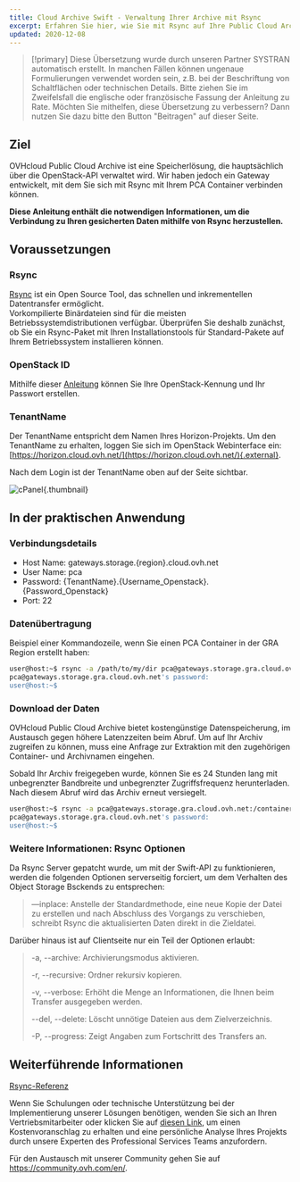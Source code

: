 ```yaml
---
title: Cloud Archive Swift - Verwaltung Ihrer Archive mit Rsync
excerpt: Erfahren Sie hier, wie Sie mit Rsync auf Ihre Public Cloud Archive zugreifen
updated: 2020-12-08
---
```


> [!primary]
> Diese Übersetzung wurde durch unseren Partner SYSTRAN automatisch erstellt. In manchen Fällen können ungenaue Formulierungen verwendet worden sein, z.B. bei der Beschriftung von Schaltflächen oder technischen Details. Bitte ziehen Sie im Zweifelsfall die englische oder französische Fassung der Anleitung zu Rate. Möchten Sie mithelfen, diese Übersetzung zu verbessern? Dann nutzen Sie dazu bitte den Button "Beitragen" auf dieser Seite.
>

## Ziel

OVHcloud Public Cloud Archive ist eine Speicherlösung, die hauptsächlich über die OpenStack-API verwaltet wird. Wir haben jedoch ein Gateway entwickelt, mit dem Sie sich mit Rsync mit Ihrem PCA Container verbinden können.

**Diese Anleitung enthält die notwendigen Informationen, um die Verbindung zu Ihren gesicherten Daten mithilfe von Rsync herzustellen.**

## Voraussetzungen

### Rsync

[Rsync](https://rsync.samba.org/) ist ein Open Source Tool, das schnellen und inkrementellen Datentransfer ermöglicht.<br>
Vorkompilierte Binärdateien sind für die meisten Betriebssystemdistributionen verfügbar. Überprüfen Sie deshalb zunächst, ob Sie ein Rsync-Paket mit Ihren Installationstools für Standard-Pakete auf Ihrem Betriebssystem installieren können.

### OpenStack ID

Mithilfe dieser [Anleitung](introducing_horizon1.) können Sie Ihre OpenStack-Kennung und Ihr Passwort erstellen.

### TenantName

Der TenantName entspricht dem Namen Ihres Horizon-Projekts. Um den TenantName zu erhalten, loggen Sie sich im OpenStack Webinterface ein: [https://horizon.cloud.ovh.net/](https://horizon.cloud.ovh.net/){.external}.

Nach dem Login ist der TenantName oben auf der Seite sichtbar.

![cPanel](image1.png){.thumbnail}

## In der praktischen Anwendung

### Verbindungsdetails

- Host Name: gateways.storage.{region}.cloud.ovh.net
- User Name: pca
- Password: {TenantName}.{Username_Openstack}.{Password_Openstack}
- Port: 22

### Datenübertragung

Beispiel einer Kommandozeile, wenn Sie einen PCA Container in der GRA Region erstellt haben:

```bash
user@host:~$ rsync -a /path/to/my/dir pca@gateways.storage.gra.cloud.ovh.net:/container
pca@gateways.storage.gra.cloud.ovh.net's password:
user@host:~$
```

### Download der Daten

OVHcloud Public Cloud Archive bietet kostengünstige Datenspeicherung, im Austausch gegen höhere Latenzzeiten beim Abruf. Um auf Ihr Archiv zugreifen zu können, muss eine Anfrage zur Extraktion mit den zugehörigen Container- und Archivnamen eingehen.

Sobald Ihr Archiv freigegeben wurde, können Sie es 24 Stunden lang mit unbegrenzter Bandbreite und unbegrenzter Zugriffsfrequenz herunterladen. Nach diesem Abruf wird das Archiv erneut versiegelt.

```bash
user@host:~$ rsync -a pca@gateways.storage.gra.cloud.ovh.net:/container
pca@gateways.storage.gra.cloud.ovh.net's password:
user@host:~$
```

### Weitere Informationen: Rsync Optionen

Da Rsync Server gepatcht wurde, um mit der Swift-API zu funktionieren, werden die folgenden Optionen serverseitig forciert, um dem Verhalten des Object Storage Bsckends zu entsprechen:

> —inplace: Anstelle der Standardmethode, eine neue Kopie der Datei zu erstellen und nach Abschluss des Vorgangs zu verschieben, schreibt Rsync die aktualisierten Daten direkt in die Zieldatei.
>

Darüber hinaus ist auf Clientseite nur ein Teil der Optionen erlaubt:

> -a, --archive: Archivierungsmodus aktivieren.
>
> -r, --recursive: Ordner rekursiv kopieren.
>
> -v, --verbose: Erhöht die Menge an Informationen, die Ihnen beim Transfer ausgegeben werden.
>
> --del, --delete: Löscht unnötige Dateien aus dem Zielverzeichnis.
>
> -P, --progress: Zeigt Angaben zum Fortschritt des Transfers an.

## Weiterführende Informationen

[Rsync-Referenz](https://linux.die.net/man/1/rsync)

Wenn Sie Schulungen oder technische Unterstützung bei der Implementierung unserer Lösungen benötigen, wenden Sie sich an Ihren Vertriebsmitarbeiter oder klicken Sie auf [diesen Link](https://www.ovhcloud.com/de/professional-services/), um einen Kostenvoranschlag zu erhalten und eine persönliche Analyse Ihres Projekts durch unsere Experten des Professional Services Teams anzufordern.

Für den Austausch mit unserer Community gehen Sie auf <https://community.ovh.com/en/>.
